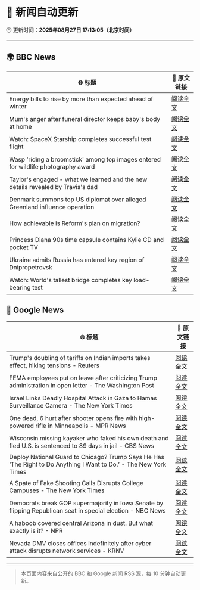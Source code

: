 # 🧠 新闻自动更新

🕒 更新时间：**2025年08月27日 17:13:05（北京时间）**

---

## 🌍 BBC News

| 🌐 标题 | 🔗 原文链接 |
|--------|-------------|
| Energy bills to rise by more than expected ahead of winter | [阅读全文](https://www.bbc.com/news/articles/c78zgz7j576o?at_medium=RSS&at_campaign=rss) |
| Mum's anger after funeral director keeps baby's body at home | [阅读全文](https://www.bbc.com/news/articles/c4gjr0ylenzo?at_medium=RSS&at_campaign=rss) |
| Watch: SpaceX Starship completes successful test flight | [阅读全文](https://www.bbc.com/news/videos/cd0dxg4kxg1o?at_medium=RSS&at_campaign=rss) |
| Wasp 'riding a broomstick' among top images entered for wildlife photography award | [阅读全文](https://www.bbc.com/news/articles/c70r7plrdndo?at_medium=RSS&at_campaign=rss) |
| Taylor's engaged - what we learned and the new details revealed by Travis's dad | [阅读全文](https://www.bbc.com/news/articles/c4gzdpk3xwjo?at_medium=RSS&at_campaign=rss) |
| Denmark summons top US diplomat over alleged Greenland influence operation | [阅读全文](https://www.bbc.com/news/articles/c0j9l08902eo?at_medium=RSS&at_campaign=rss) |
| How achievable is Reform's plan on migration? | [阅读全文](https://www.bbc.com/news/articles/cx29l0wqlgeo?at_medium=RSS&at_campaign=rss) |
| Princess Diana 90s time capsule contains Kylie CD and pocket TV | [阅读全文](https://www.bbc.com/news/articles/cgqn5jzn2vgo?at_medium=RSS&at_campaign=rss) |
| Ukraine admits Russia has entered key region of Dnipropetrovsk | [阅读全文](https://www.bbc.com/news/articles/c17n1p24yv9o?at_medium=RSS&at_campaign=rss) |
| Watch: World's tallest bridge completes key load-bearing test | [阅读全文](https://www.bbc.com/news/videos/c5y3rrvl3r2o?at_medium=RSS&at_campaign=rss) |

## 📰 Google News

| 🌐 标题 | 🔗 原文链接 |
|--------|-------------|
| Trump's doubling of tariffs on Indian imports takes effect, hiking tensions - Reuters | [阅读全文](https://news.google.com/rss/articles/CBMitgFBVV95cUxOeVpvMkc0dHYtY1ZSZzBZd1NwSXNFQ1VfbGJHeURVenZBOGhQZkVxU0tFREZVQlZ4NXA2TnhNVF8xZU1GMTJmOXN6RDBOaVpPRjZ4NHhhX3BNM25nVWktTkl3U2YzUl9DUzdXWld5TnBJRWQ0Vk9PZ0IwdTRpZ2tEQ0xvd0VKMnI1UWhsOTl6SzJBUHFCcmdzSmdKS2Q0Tk9CWnAzWXlFdnVPZzc1T3dkQzlnQWUtZw?oc=5) |
| FEMA employees put on leave after criticizing Trump administration in open letter - The Washington Post | [阅读全文](https://news.google.com/rss/articles/CBMisAFBVV95cUxPbXRObUxKSFFyS3F0ZnRvVGxHWXhqcG5mdkFLOTl3VnIzbWk2bmtHLW8wdll1Ny1CWTlyZHU4ZENBNW1fNEpvQmd0UlZ5WnNqZnR0MDU0WDFJZE1uTlBhN1hJLWVMUjVubUIydE8xWnMyV0xfREV1bXBqcUgybl9wWm5TbFVjSVloUllmRWNaR3c1bUlLcVdubDA0azNyTUFiRHF3X2kyclJjTDVfaHBFOA?oc=5) |
| Israel Links Deadly Hospital Attack in Gaza to Hamas Surveillance Camera - The New York Times | [阅读全文](https://news.google.com/rss/articles/CBMingFBVV95cUxNVFpGd0VoT3Nsd1BVMkpFYlhINjF3XzNMM1B2eUhnNzBUcGdGRTRLLU8xS3JSN09hQWJMOU9RaUoyNHJUNGlJc3VIdmR2NXhBb3Fsa3JHcERYb1ZQVVhQN2NJQlhiSkk1VXUxUFl1QXhZYnlzMldjSm9CQmkzQWEtVDNXM294UWpENC10dkxpWVBoQnBzc2UtcHotRGFGdw?oc=5) |
| One dead, 6 hurt after shooter opens fire with high-powered rifle in Minneapolis - MPR News | [阅读全文](https://news.google.com/rss/articles/CBMihgFBVV95cUxPZVkxeUowSk1KendaaTBNVkRQM082QlBaa0p6TmdwMG9lVXpXclRYNG9vc3lpSzhuMTFwTl82amMtMFY1MERqX2VkVUlHVDcxd19lWFJEWmF0LVVST1hhaTJXY3BSc3c2XzhTMzh4ZkVxN01YUUpnaTMtX3VDUW9wcHNUSkVXQQ?oc=5) |
| Wisconsin missing kayaker who faked his own death and fled U.S. is sentenced to 89 days in jail - CBS News | [阅读全文](https://news.google.com/rss/articles/CBMihwFBVV95cUxPOGxvdVhKTzVONEFLVklQXzJieHh3V2xvbHA1Rl9vZWlMS2ZZaVF0MTR2OGVaUzhmMmRXcHVKZ0pBZXhHOVZLTERTLWhyaTdPbnBVT0hTc3lhWUU0a0FOdHA4VGc3d3d4bXFuaFY4MVRWNURpQ003amI1VnB3a3F5d21rak02QW_SAYwBQVVfeXFMUEtqWWFIdllvV045VFUzUWtsdE9ScFJ2aTg0dVVfaWJjN2NYOE16UHZycjAyckx4N3owdHBSVmlmbTF5bTJzOUtkOURqaW1WS1duWFROVUVfdE9VbFRlT0pDWVN1cGZNZ0tOaXVMZEVma251MVhYRXJRMUgtMGx6VC13eVFoY1J3Umw3QlU?oc=5) |
| Deploy National Guard to Chicago? Trump Says He Has ‘The Right to Do Anything I Want to Do.’ - The New York Times | [阅读全文](https://news.google.com/rss/articles/CBMikwFBVV95cUxPdUx0bEZEeUR0VXpLVTB1aER4WV9sVU14WHNFTndqM1h6OUMxUUx2elFjV2pZOTZFdnNSQ2lGeHNkNm9DREhhQThyeVM4LTJuSzBvSExmSVJiWjJXZnNhbU5kQkVJVVFJdFd4YlNnOGFYUFFQUW5iMUZkUXVHTzhlQl83aFpOZHpjMDE1LTFqN0VwTmM?oc=5) |
| A Spate of Fake Shooting Calls Disrupts College Campuses - The New York Times | [阅读全文](https://news.google.com/rss/articles/CBMifEFVX3lxTFBMYkFTQmJpNm8xT0JiMk43VkhBY2NDbFAxWFFKcWlBLUtZSGtzdGV0TEJBdkg3N1RnVkE0UnZFejlrVTlleFlkaU8xNW5JMXI4X1pDaC1oYV94WnZ6SFpqdVBYeWZEMWUweGFIMS04OXUyaHpYU0E3N0FtWVg?oc=5) |
| Democrats break GOP supermajority in Iowa Senate by flipping Republican seat in special election - NBC News | [阅读全文](https://news.google.com/rss/articles/CBMisgFBVV95cUxPRU1CUWZfakJGS2tQNzFwVXdQbWtpRTJXcUtPN2d3VDlTUFdhLTEzcFkwX0lYVXk4RG9lMmpGWlpHaUxXWkl5Y2Z3NUo2YS0wZFhxYWRqR0tVcDYtZEpFd2ZseVBuSTk1SmotUUNQRW9aS1VKNVk5ZlM5eWU5Vy1NdDlxVGMzdTB3NXN3WUNidDJ1aXNIdGxseWtTemZWZC1hcDliT2o3ZUE5LVJkaVpvMkN30gFWQVVfeXFMTjV1RUdIVUllVWpNaGc4OW95Y3ZOdG5Za0V2clhVdVNNNE9qamV3alA3akxRX1prRVlKUnlUVUYtekFITEJ2VTBsME9vQktQOUhrckJUZmc?oc=5) |
| A haboob covered central Arizona in dust. But what exactly is it? - NPR | [阅读全文](https://news.google.com/rss/articles/CBMigwFBVV95cUxPZDlIQUNnbm5QLXpDaFIxQ3RtZW1JRGY0MU9OLXBIVk9sWGg1SUY2ckUwanpyU2l3ZzdocWU1MzRxd2dBd1BrR0N5Y2l4Zy1ubXJmSGVSdThoV3laY2cyQ0Jwb2YzejROUklnTnp0WWlDdEJLN2YzaFRSRldLMkhxbTlfVQ?oc=5) |
| Nevada DMV closes offices indefinitely after cyber attack disrupts network services - KRNV | [阅读全文](https://news.google.com/rss/articles/CBMilgFBVV95cUxQU2xTREhuNUE0RXBVSlB6MlI3YjFXV25XT285Q3hxTlJFWFJCc0Y4N0pURzVjUl9FNWVjQmxQRm1IOGJENU9WSWxKdnhPZXhyM3E2Y3V0VmhrMExiMjNfSjZ0YWFIYVMxeVoySzJ1QnlYSzl4dUVUcWJaMGtqSy1ELXZCMUt6R2ZyWUZhR2VFczNzU0lUUWc?oc=5) |

---
> 本页面内容来自公开的 BBC 和 Google 新闻 RSS 源，每 10 分钟自动更新。